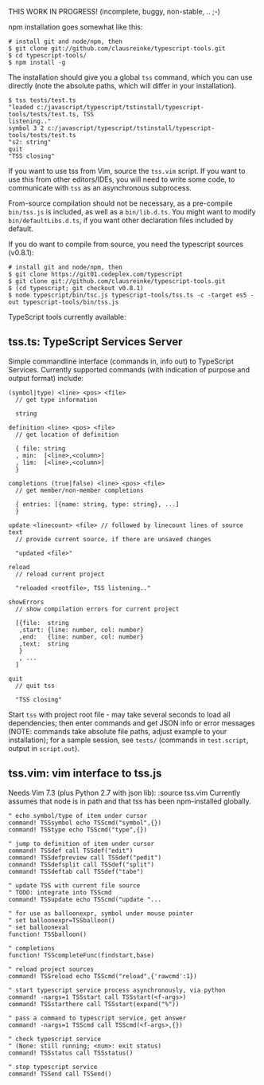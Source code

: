 
THIS WORK IN PROGRESS! (incomplete, buggy, non-stable, .. ;-)

npm installation goes somewhat like this:

  ```
  # install git and node/npm, then
  $ git clone git://github.com/clausreinke/typescript-tools.git
  $ cd typescript-tools/
  $ npm install -g
  ```

The installation should give you a global `tss` command, which you can use directly (note the absolute paths, which will differ in your installation).

  ```
  $ tss tests/test.ts
  "loaded c:/javascript/typescript/tstinstall/typescript-tools/tests/test.ts, TSS
  listening.."
  symbol 3 2 c:/javascript/typescript/tstinstall/typescript-tools/tests/test.ts
  "s2: string"
  quit
  "TSS closing"
  ```

If you want to use tss from Vim, source the `tss.vim` script. If you want to use this from other editors/IDEs, you will need to write some code, to communicate with `tss` as an asynchronous subprocess.

From-source compilation should not be necessary, as a pre-compile `bin/tss.js` is included, as well as a `bin/lib.d.ts`. You might want to modify `bin/defaultLibs.d.ts`, if you want other declaration files included by default.

If you do want to compile from source, you need the typescript sources (v0.8.1):

  ```
  # install git and node/npm, then
  $ git clone https://git01.codeplex.com/typescript
  $ git clone git://github.com/clausreinke/typescript-tools.git
  $ (cd typescript; git checkout v0.8.1)
  $ node typescript/bin/tsc.js typescript-tools/tss.ts -c -target es5 -out typescript-tools/bin/tss.js
  ```

TypeScript tools currently available:

## tss.ts: TypeScript Services Server

  Simple commandline interface (commands in, info out) to TypeScript Services. Currently supported commands (with indication of purpose and output format) include:

  ```
  (symbol|type) <line> <pos> <file>
    // get type information

    string

  definition <line> <pos> <file>
    // get location of definition

    { file: string
    , min:  [<line>,<column>]
    , lim:  [<line>,<column>]
    }

  completions (true|false) <line> <pos> <file>
    // get member/non-member completions

    { entries: [{name: string, type: string}, ...]
    }

  update <linecount> <file> // followed by linecount lines of source text
    // provide current source, if there are unsaved changes

    "updated <file>"

  reload
    // reload current project

    "reloaded <rootfile>, TSS listening.."

  showErrors
    // show compilation errors for current project

    [{file:  string
     ,start: {line: number, col: number}
     ,end:   {line: number, col: number}
     ,text:  string
     }
     , ...
    ]

  quit
    // quit tss

    "TSS closing"
  ```

  Start `tss` with project root file - may take several seconds to load
  all dependencies; then enter commands and get JSON info or error messages
  (NOTE: commands take absolute file paths, adjust example to your installation);
  for a sample session, see `tests/` (commands in `test.script`, output in `script.out`).


## tss.vim: vim interface to tss.js

  Needs Vim 7.3 (plus Python 2.7 with json lib): :source tss.vim
  Currently assumes that node is in path and that tss has been npm-installed globally.

  ```
  " echo symbol/type of item under cursor
  command! TSSsymbol echo TSScmd("symbol",{})
  command! TSStype echo TSScmd("type",{})

  " jump to definition of item under cursor
  command! TSSdef call TSSdef("edit")
  command! TSSdefpreview call TSSdef("pedit")
  command! TSSdefsplit call TSSdef("split")
  command! TSSdeftab call TSSdef("tabe")

  " update TSS with current file source
  " TODO: integrate into TSScmd
  command! TSSupdate echo TSScmd("update "...

  " for use as balloonexpr, symbol under mouse pointer
  " set balloonexpr=TSSballoon()
  " set ballooneval
  function! TSSballoon()

  " completions
  function! TSScompleteFunc(findstart,base)

  " reload project sources
  command! TSSreload echo TSScmd("reload",{'rawcmd':1})

  " start typescript service process asynchronously, via python
  command! -nargs=1 TSSstart call TSSstart(<f-args>)
  command! TSSstarthere call TSSstart(expand("%"))

  " pass a command to typescript service, get answer
  command! -nargs=1 TSScmd call TSScmd(<f-args>,{})

  " check typescript service
  " (None: still running; <num>: exit status)
  command! TSSstatus call TSSstatus()

  " stop typescript service
  command! TSSend call TSSend()
  ```

